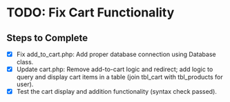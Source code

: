 # TODO: Fix Cart Functionality

## Steps to Complete
- [x] Fix add_to_cart.php: Add proper database connection using Database class.
- [x] Update cart.php: Remove add-to-cart logic and redirect; add logic to query and display cart items in a table (join tbl_cart with tbl_products for user).
- [x] Test the cart display and addition functionality (syntax check passed).
